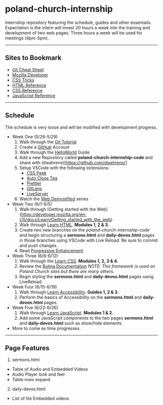 # poland-church-internship
Internship repository featuring the schedule, guides and other essentails. Expectation is the intern will invest 20 hours a week into the training and development of two web pages. Three hours a week will be used for meetings (4pm-5pm).


---

## Sites to Bookmark
- [Git Cheat Sheet](https://www.atlassian.com/git/tutorials/atlassian-git-cheatsheet)
- [Mozilla Developer](https://developer.mozilla.org/en-US/)
- [CSS Tricks](https://css-tricks.com/)
- [HTML Reference](https://developer.mozilla.org/en-US/docs/Web/HTML/Element)
- [CSS Reference](https://developer.mozilla.org/en-US/docs/Web/CSS/Reference)
- [JavaScript Reference](https://developer.mozilla.org/en-US/docs/Web/JavaScript/Reference)

---

## Schedule
The schedule is very loose and will be modified with development progress.
- Week One (5/26-5/29)
  1. Walk through the [Git Tutorial](https://www.atlassian.com/git/tutorials/what-is-version-control)
  2. Create a [GitHub](https://github.com) Account
  3. Walk through the [HelloWorld](https://guides.github.com/activities/hello-world/) Guide
  4. Add a new Repository called **poland-church-internship-code** and share with (dwahrens)[https://github.com/dwahrens/]
  5. Setup VSCode with the following extensions:
      - [CSS Peek](https://marketplace.visualstudio.com/items?itemName=pranaygp.vscode-css-peek)
      - [Auto Close Tag](https://marketplace.visualstudio.com/items?itemName=formulahendry.auto-close-tag)
      - [Prettier](https://marketplace.visualstudio.com/items?itemName=esbenp.prettier-vscode)
      - [GitLens](https://marketplace.visualstudio.com/items?itemName=eamodio.gitlens)
      - [LiveServer](https://marketplace.visualstudio.com/items?itemName=ritwickdey.LiveServer)
  6. Watch the [Web Demystified](https://www.youtube.com/playlist?list=PLo3w8EB99pqLEopnunz-dOOBJ8t-Wgt2g) series
- Week Two (6/1-6/5)
  1. Walk through [Getting started with the Web] (https://developer.mozilla.org/en-US/docs/Learn/Getting_started_with_the_web)
  2. Walk through [Learn HTML](https://developer.mozilla.org/en-US/docs/Learn/HTML). **Modules 1, 2 & 3.**
  3. Create two new branches on the *poland-church-internship-code* and begin structuring a **sermons.html** and **daily-devos.html** pages in those branches using VSCode with Live Reload. Be sure to commit and push changes.
  4. Read [Progressive Enhancement](https://www.freecodecamp.org/news/what-is-progressive-enhancement-and-why-it-matters-e80c7aaf834a/)
- Week Three (6/8-6/12)
  1. Walk through the [Learn CSS](https://developer.mozilla.org/en-US/docs/Learn/CSS). **Modules 1, 2, 3 & 4.**
  2. Review the [Bulma Documentation](https://bulma.io/documentation/) *NOTE: This framework is used on Poland Church sites but there are many others.*
  3. Begin styling the **sermons.html** and **daily-devos.html** pages using LiveReload.
- Week Four (6/15-6/19)
  1. Walk through [Learn Accessibility](https://developer.mozilla.org/en-US/docs/Learn/Accessibility). **Guides 1, 2 & 3.**
  2. Perform the basics of Accessibility on the **sermons.html** and **daily-devos.html** pages.
- Week Five (6/22-6/26)
  1. Walk through [Learn JavaScript](https://developer.mozilla.org/en-US/docs/Learn/JavaScript). **Modules 1 & 2.**
  2. Add some JavaScript components to the two pages **sermons.html** and **daily-devos.html** such as show/hide elements.
- More to come as time progresses.

---

## Page Features
1. sermons.html
  - Table of Audio and Embedded Videos
  - Audio Player look and feel
  - Table rows expand
2. daily-devos.html
  - List of tile Embedded videos
